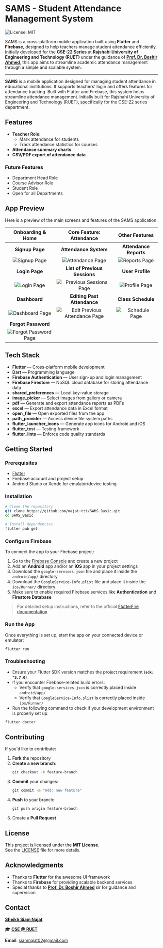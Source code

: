 # SAMS - Student Attendance Management System

![License: MIT](https://img.shields.io/badge/License-MIT-blue.svg)

SAMS is a cross-platform mobile application built using **Flutter** and **Firebase**, designed to help teachers manage student attendance efficiently. Initially developed for the **CSE-22 Series** at **Rajshahi University of Engineering and Technology (RUET)** under the guidance of **[Prof. Dr. Boshir Ahmed](https://www.cse.ruet.ac.bd/boshir)**, this app aims to streamline academic attendance management through a simple and scalable system.

---

**SAMS** is a mobile application designed for managing student attendance in educational institutions. It supports teachers' login and offers features for attendance tracking. Built with Flutter and Firebase, this system helps streamline attendance management. Initially built for Rajshahi University of Engineering and Technology (RUET), specifically for the CSE-22 series department.

## Features

- **Teacher Role**: 
  - Mark attendance for students
  - Track attendance statistics for courses
- **Attendance summary charts**
- **CSV/PDF export of attendance data**
  
### Future Features
- Department Head Role
- Course Advisor Role
- Student Role
- Open for all Departments

## App Preview

Here is a preview of the main screens and features of the SAMS application.

| Onboarding & Home | Core Feature: Attendance | Other Features |
|:-----------------------------------------------------:|:----------------------------------------------------------------:|:-----------------------------------------------:|
| **Signup Page** | **Attendance System** | **Attendance Reports** |
| ![Signup Page](screenshots/Signup_Page.jpg) | ![Attendance Page](screenshots/Attendance_Page.jpg) | ![Reports Page](screenshots/Reports_Page.jpg) |
| **Login Page** | **List of Previous Sessions** | **User Profile** |
| ![Login Page](screenshots/Login_Page.jpg) | ![Previous Sessions Page](screenshots/Previous_Sessions_Page.jpg) | ![Profile Page](screenshots/Profile_Page.jpg) |
| **Dashboard** | **Editing Past Attendance** | **Class Schedule** |
| ![Dashboard Page](screenshots/Dashboard_Page.jpg) | ![Edit Previous Attendance Page](screenshots/Edit_Previous_Attendance_Page.jpg) | ![Schedule Page](screenshots/Schedule_Page.jpg) |
| **Forgot Password** | | |
| ![Forgot Password Page](screenshots/Forgot_Password_Page.jpg) | | |


## Tech Stack

- **Flutter** — Cross-platform mobile development
- **Dart** — Programming language
- **Firebase Authentication** — User sign-up and login management
- **Firebase Firestore** — NoSQL cloud database for storing attendance data
- **shared_preferences** — Local key-value storage
- **image_picker** — Select images from gallery or camera
- **pdf** — Generate and export attendance reports as PDFs
- **excel** — Export attendance data in Excel format
- **open_file** — Open exported files from the app
- **path_provider** — Access device file system paths
- **flutter_launcher_icons** — Generate app icons for Android and iOS
- **flutter_test** — Testing framework
- **flutter_lints** — Enforce code quality standards

## Getting Started

### Prerequisites
- [Flutter](https://flutter.dev/docs/get-started/install)
- Firebase account and project setup
- Android Studio or Xcode for emulator/device testing

### Installation

```bash
# Clone the repository
git clone https://github.com/najat-ttt/SAMS_Basic.git
cd SAMS_Basic

# Install dependencies
flutter pub get
```

### Configure Firebase

To connect the app to your Firebase project:

1. Go to the [Firebase Console](https://console.firebase.google.com/) and create a new project
2. Add an **Android** app and/or an **iOS** app in your project settings
3. Download the `google-services.json` file and place it inside the `android/app/` directory
4. Download the `GoogleService-Info.plist` file and place it inside the `ios/Runner/` directory
5. Make sure to enable required Firebase services like **Authentication** and **Firestore Database**

> For detailed setup instructions, refer to the official [FlutterFire documentation](https://firebase.flutter.dev/docs/overview)

### Run the App

Once everything is set up, start the app on your connected device or emulator:

```bash
flutter run
```

### Troubleshooting

- Ensure your Flutter SDK version matches the project requirement (**`sdk: ^3.7.0`**)
- If you encounter Firebase-related build errors:
  - Verify that `google-services.json` is correctly placed inside `android/app/`
  - Verify that `GoogleService-Info.plist` is correctly placed inside `ios/Runner/`
- Run the following command to check if your development environment is properly set up:

```bash
flutter doctor
```

## Contributing

If you'd like to contribute:

1. **Fork** the repository
2. **Create a new branch**:
   ```bash
   git checkout -b feature-branch
   ```
3. **Commit** your changes:
   ```bash
   git commit -m "Add: new feature"
   ```
4. **Push** to your branch:
   ```bash
   git push origin feature-branch
   ```
5. Create a **Pull Request**

## License

This project is licensed under the **MIT License**.  
See the [LICENSE](LICENSE) file for more details.

## Acknowledgments

- Thanks to **Flutter** for the awesome UI framework
- Thanks to **Firebase** for providing scalable backend services
- Special thanks to **[Prof. Dr. Boshir Ahmed](https://www.cse.ruet.ac.bd/boshir)** sir for guidance and supervision

## Contact

**[Sheikh Siam Najat](https://www.linkedin.com/in/sheikhsiamnajat/)** 

🎓 **[CSE @ RUET](https://www.cse.ruet.ac.bd/)**

**Email**: [siamnajat02@gmail.com](mailto:siamnajat02@gmail.com)
